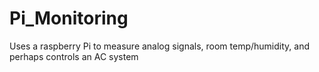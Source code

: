 # Pi_Monitoring
Uses a raspberry Pi to measure analog signals, room temp/humidity, and perhaps controls an AC system
